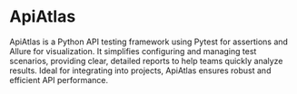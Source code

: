 # ApiAtlas
ApiAtlas is a Python API testing framework using Pytest for assertions and Allure for visualization. It simplifies configuring and managing test scenarios, providing clear, detailed reports to help teams quickly analyze results. Ideal for integrating into projects, ApiAtlas ensures robust and efficient API performance.
